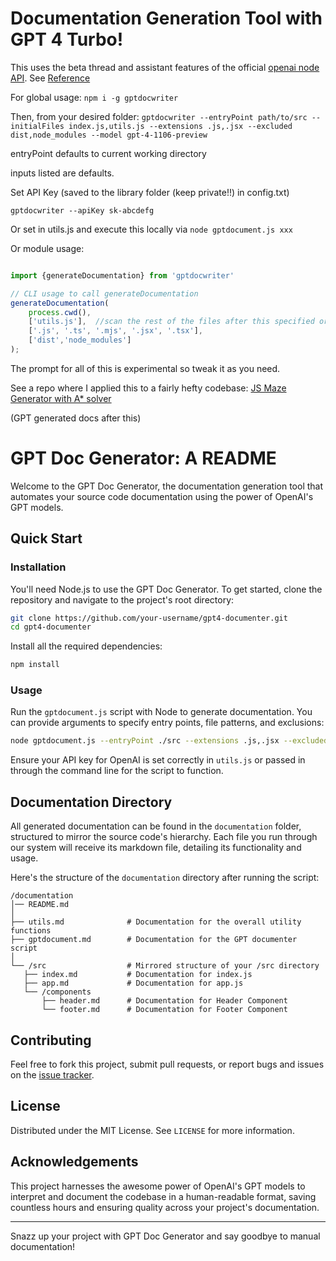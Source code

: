 # Documentation Generation Tool with GPT 4 Turbo!

This uses the beta thread and assistant features of the official [openai node API](https://github.com/openai/openai-node). See [Reference](https://platform.openai.com/docs/api-reference/assistants)

For global usage:
`npm i -g gptdocwriter`

Then, from your desired folder:
`gptdocwriter --entryPoint path/to/src --initialFiles index.js,utils.js --extensions .js,.jsx --excluded dist,node_modules --model gpt-4-1106-preview`

entryPoint defaults to current working directory

inputs listed are defaults.

Set API Key (saved to the library folder (keep private!!) in config.txt)

`gptdocwriter --apiKey sk-abcdefg`

Or set in utils.js and execute this locally via `node gptdocument.js xxx`

Or module usage:
```js 

import {generateDocumentation} from 'gptdocwriter'

// CLI usage to call generateDocumentation
generateDocumentation(
    process.cwd(), 
    ['utils.js'],  //scan the rest of the files after this specified order is completed
    ['.js', '.ts', '.mjs', '.jsx', '.tsx'], 
    ['dist','node_modules']
);

```

The prompt for all of this is experimental so tweak it as you need.

See a repo where I applied this to a fairly hefty codebase: [JS Maze Generator with A* solver](https://github.com/joshbrew/JS-Maze-Generator-with-A-Star-Solver/tree/main/documentation)

(GPT generated docs after this)
# GPT Doc Generator: A README

Welcome to the GPT Doc Generator, the documentation generation tool that automates your source code documentation using the power of OpenAI's GPT models. 

## Quick Start

### Installation

You'll need Node.js to use the GPT Doc Generator. To get started, clone the repository and navigate to the project's root directory:

```sh
git clone https://github.com/your-username/gpt4-documenter.git
cd gpt4-documenter
```

Install all the required dependencies:

```sh
npm install
```

### Usage

Run the `gptdocument.js` script with Node to generate documentation. You can provide arguments to specify entry points, file patterns, and exclusions:

```sh
node gptdocument.js --entryPoint ./src --extensions .js,.jsx --excluded dist,node_modules --model gpt-3.5-turbo-1106
```

Ensure your API key for OpenAI is set correctly in `utils.js` or passed in through the command line for the script to function.

## Documentation Directory

All generated documentation can be found in the `documentation` folder, structured to mirror the source code's hierarchy. Each file you run through our system will receive its markdown file, detailing its functionality and usage.

Here's the structure of the `documentation` directory after running the script:

```
/documentation
│── README.md
│
├── utils.md              # Documentation for the overall utility functions
├── gptdocument.md        # Documentation for the GPT documenter script
│
└── /src                  # Mirrored structure of your /src directory
   ├── index.md           # Documentation for index.js
   ├── app.md             # Documentation for app.js
   └── /components
       ├── header.md      # Documentation for Header Component
       └── footer.md      # Documentation for Footer Component
```

## Contributing

Feel free to fork this project, submit pull requests, or report bugs and issues on the [issue tracker](https://github.com/your-username/gpt4-documenter/issues).

## License

Distributed under the MIT License. See `LICENSE` for more information.

## Acknowledgements

This project harnesses the awesome power of OpenAI's GPT models to interpret and document the codebase in a human-readable format, saving countless hours and ensuring quality across your project's documentation.

---

Snazz up your project with GPT Doc Generator and say goodbye to manual documentation!